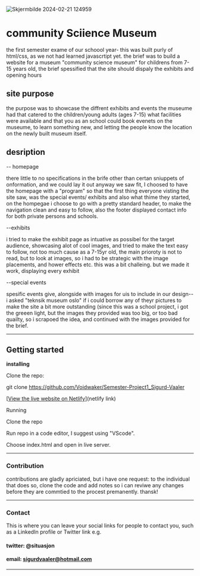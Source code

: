 ![Skjermbilde 2024-02-21 124959](https://github.com/Voidwaker/Semester-Project1_Sigurd-Vaaler/assets/128046262/9e1041d8-51ba-4b5d-adc5-4bda4d0ba697)

# community Sciience Museum
the first semester exame of our schoool year-
this was built purly of html/css, as we not had learned javascrtipt yet.
the brief was to build a website for a museum "community science museum" for childrens from 7-15 years old, the brief spessified that the site should dispaly the exhibits and opening hours

## site purpose
the purpose was to showcase the diffrent exhibits and events the museume had that catered to the children/young adults (ages 7-15) what facilities were available and that you as an school could book evenets on the museume, to learn something new, and letting the people know the location on the newly built museum itself.

## desription

-- homepage

there little to no specifications in the brife other than certan sniuppets of onformation, and we could lay it out anyway we saw fit, I choosed to have the homepage with a "program" so that the first thing everyone visting the site saw, was the special events/ exhibits and also what thime they started, on the hompegae i choose to go with a pretty standard header, to make the navigation clean and easy to follow, also the footer displayed contact info for both private persons and schools. 

--exhibits

i tried to make the exhibit page as intuative as possibel for the target audience, showcasing alot of cool images, and tried to make the text easy to follow, not too much cause as a 7-15yr old, the main prioroty is not to read, but to look at images, so i had to be strategic with the image placements, and hower effects etc. this was a bit challeing. but we made it work, displaying every exhibit


--special events

spesific events give, alongside with images for uis to include in our design-- i asked "teknsik museum oslo" if i could borrow any of theyr pictures to make the site a bit more outstanding (since this was a school project, i got the greeen light, but the images they provided was too big, or too bad quailty, so i scrapoed the idea, and continued with the images provided for the brief.
_ _ _

## Getting started

**installing**

Clone the repo: 

git clone https://github.com/Voidwaker/Semester-Project1_Sigurd-Vaaler

[[View the live website on Netlify](https://bejewelled-nasturtium-3723d5.netlify.app)](netlify link)

Running

Clone the repo

Run repo in a code editor, I suggest using "VScode".

Choose index.html and open in live server.
_ _ _
### Contribution

contributions are gladly apriciated, but i have one request: to the individual that does so, clone the code and add notes so i can reviwe any changes before they are commtied to the procest premanently. thansk!
_ _ _
### Contact

This is where you can leave your social links for people to contact you, such as a LinkedIn profile or Twitter link e.g.

#### twitter: @situasjon
#### email: sigurdvaaler@hotmail.com
_ _ _
